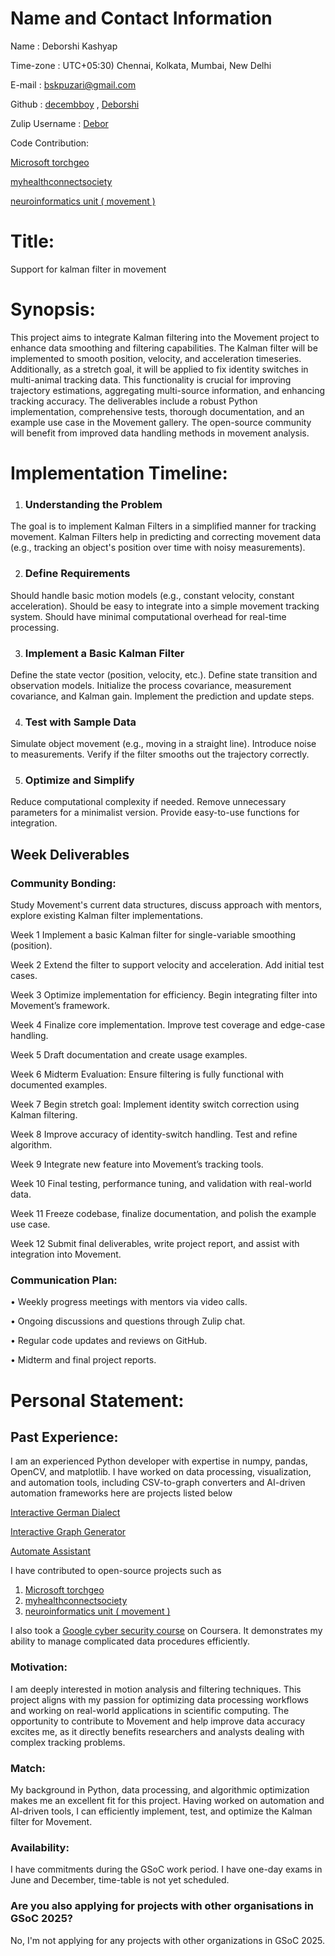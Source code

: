 <h1> Name and Contact Information </h1>

Name : Deborshi Kashyap

Time-zone : UTC+05:30) Chennai, Kolkata, Mumbai, New Delhi

E-mail : bskpuzari@gmail.com

Github : [decembboy](https://github.com/decembboy)  ,  [Deborshi](https://github.com/deborshi-web)

Zulip Username : [Debor](https://neuroinformatics.zulipchat.com/#user/882018)

Code Contribution:

[Microsoft torchgeo](https://github.com/microsoft/torchgeo/pull/2460)

[myhealthconnectsociety](https://github.com/myhealthconnectsociety/project-healthcare/pull/138)

[neuroinformatics unit ( movement )](https://github.com/neuroinformatics-unit/movement/issues/21)

    



# Title: 

Support for kalman filter in movement

# Synopsis:

This project aims to integrate Kalman filtering into the Movement project to enhance data smoothing and filtering capabilities. The Kalman filter will be implemented to smooth position, velocity, and acceleration timeseries. Additionally, as a stretch goal, it will be applied to fix identity switches in multi-animal tracking data. This functionality is crucial for improving trajectory estimations, aggregating multi-source information, and enhancing tracking accuracy. The deliverables include a robust Python implementation, comprehensive tests, thorough documentation, and an example use case in the Movement gallery. The open-source community will benefit from improved data handling methods in movement analysis.

# Implementation Timeline:

1. <h3> Understanding the Problem </h3>
The goal is to implement Kalman Filters in a simplified manner for tracking movement.
Kalman Filters help in predicting and correcting movement data (e.g., tracking an object's position over time with noisy measurements).

2. <h3> Define Requirements </h3>
Should handle basic motion models (e.g., constant velocity, constant acceleration).
Should be easy to integrate into a simple movement tracking system.
Should have minimal computational overhead for real-time processing.

3. <h3> Implement a Basic Kalman Filter </h3>
Define the state vector (position, velocity, etc.).
Define state transition and observation models.
Initialize the process covariance, measurement covariance, and Kalman gain.
Implement the prediction and update steps.

4. <h3> Test with Sample Data </h3>
Simulate object movement (e.g., moving in a straight line).
Introduce noise to measurements.
Verify if the filter smooths out the trajectory correctly.

5. <h3> Optimize and Simplify </h3>
Reduce computational complexity if needed.
Remove unnecessary parameters for a minimalist version.
Provide easy-to-use functions for integration.

<h2> Week	Deliverables </h2>

<h3> Community Bonding: </h3>	

Study Movement's current data structures, discuss approach with mentors, explore existing Kalman filter implementations.

Week 1	Implement a basic Kalman filter for single-variable smoothing (position).

Week 2	Extend the filter to support velocity and acceleration. Add initial test cases.

Week 3	Optimize implementation for efficiency. Begin integrating filter into Movement’s framework.

Week 4	Finalize core implementation. Improve test coverage and edge-case handling.

Week 5	Draft documentation and create usage examples.

Week 6	Midterm Evaluation: Ensure filtering is fully functional with documented examples.

Week 7	Begin stretch goal: Implement identity switch correction using Kalman filtering.

Week 8	Improve accuracy of identity-switch handling. Test and refine algorithm.

Week 9	Integrate new feature into Movement’s tracking tools.

Week 10	Final testing, performance tuning, and validation with real-world data.

Week 11	Freeze codebase, finalize documentation, and polish the example use case.

Week 12	Submit final deliverables, write project report, and assist with integration into Movement.

<h3> Communication Plan: </h3>

•	Weekly progress meetings with mentors via video calls.

•	Ongoing discussions and questions through Zulip chat.

•	Regular code updates and reviews on GitHub.

•	Midterm and final project reports.

# Personal Statement:

<h2> Past Experience: </h2>

I am an experienced Python developer with expertise in numpy, pandas, OpenCV, and matplotlib. I have worked on data processing, visualization, and automation tools, including CSV-to-graph converters and AI-driven automation frameworks here are projects listed below

[Interactive German Dialect](https://github.com/decembboy/German-Dialect-Map)

[Interactive Graph Generator](https://github.com/decembboy/Interactive-graph-generator)

[Automate Assistant](https://github.com/decembboy/Automate-Assistant)


I have contributed to open-source projects such as 

1.	[Microsoft torchgeo](https://github.com/microsoft/torchgeo/pull/2460)
2.	[myhealthconnectsociety](https://github.com/myhealthconnectsociety/project-healthcare/pull/138)
3.	[neuroinformatics unit ( movement )](https://github.com/neuroinformatics-unit/movement/issues/21)

 I also took a [Google cyber security course](https://www.coursera.org/account/accomplishments/specialization/5AD3BY5DV4V3) on Coursera. It demonstrates my ability to manage complicated data procedures efficiently.

<h3> Motivation: </h3>

I am deeply interested in motion analysis and filtering techniques. This project aligns with my passion for optimizing data processing workflows and working on real-world applications in scientific computing. The opportunity to contribute to Movement and help improve data accuracy excites me, as it directly benefits researchers and analysts dealing with complex tracking problems.

<h3> Match:</h3> 

My background in Python, data processing, and algorithmic optimization makes me an excellent fit for this project. Having worked on automation and AI-driven tools, I can efficiently implement, test, and optimize the Kalman filter for Movement.

<h3> Availability: </h3> 
  
 I have commitments during the GSoC work period. I have one-day exams in June and December, time-table is not yet scheduled.

 <h3> Are you also applying for projects with other organisations in GSoC 2025? </h3>

 No, I'm not applying for any projects with other organizations in GSoC 2025.

